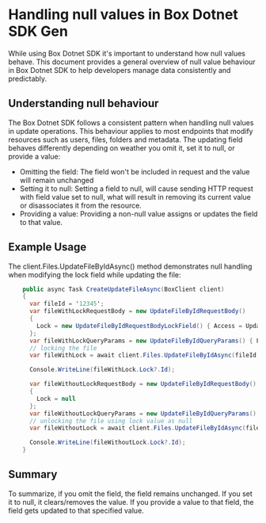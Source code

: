 # Handling null values in Box Dotnet SDK Gen

While using Box Dotnet SDK it's important to understand how null values behave. This document provides a general overview of null value behaviour in Box Dotnet SDK to help developers manage data consistently and predictably.

## Understanding null behaviour

The Box Dotnet SDK follows a consistent pattern when handling null values in update operations. This behaviour applies to most endpoints that modify resources such as users, files, folders and metadata. The updating field behaves differently depending on weather you omit it, set it to null, or provide a value:

- Omitting the field: The field won't be included in request and the value will remain unchanged
- Setting it to null: Setting a field to null, will cause sending HTTP request with field value set to null, what will result in removing its current value or disassociates it from the resource.
- Providing a value: Providing a non-null value assigns or updates the field to that value.

## Example Usage

The client.Files.UpdateFileByIdAsync() method demonstrates null handling when modifying the lock field while updating the file:

```c#
    public async Task CreateUpdateFileAsync(BoxClient client)
    {
      var fileId = '12345';
      var fileWithLockRequestBody = new UpdateFileByIdRequestBody()
      {
        Lock = new UpdateFileByIdRequestBodyLockField() { Access = UpdateFileByIdRequestBodyLockAccessField.Lock }
      };
      var fileWithLockQueryParams = new UpdateFileByIdQueryParams() { Fields = new List<string>() { { "lock" } } };
      // locking the file
      var fileWithLock = await client.Files.UpdateFileByIdAsync(fileId, fileWithLockRequestBody, fileWithLockQueryParams);

      Console.WriteLine(fileWithLock.Lock?.Id);

      var fileWithoutLockRequestBody = new UpdateFileByIdRequestBody()
      {
        Lock = null
      };
      var fileWithoutLockQueryParams = new UpdateFileByIdQueryParams() { Fields = new List<string>() { { "lock" } } };
      // unlocking the file using lock value as null
      var fileWithoutLock = await client.Files.UpdateFileByIdAsync(fileId, fileWithoutLockRequestBody, fileWithoutLockQueryParams);

      Console.WriteLine(fileWithoutLock.Lock?.Id);
    }
```

## Summary

To summarize, if you omit the field, the field remains unchanged. If you set it to null, it clears/removes the value. If you provide a value to that field, the field gets updated to that specified value.
